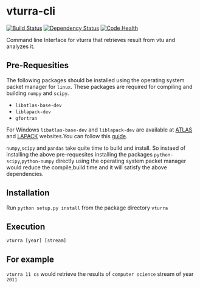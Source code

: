 vturra-cli
==========
[![Build Status](https://travis-ci.org/stormvirux/vturra-cli.svg?branch=master)](https://travis-ci.org/stormvirux/vturra-cli)     [![Dependency Status](https://gemnasium.com/stormvirux/vturra.png)](https://gemnasium.com/stormvirux/vturra)
[![Code Health](https://landscape.io/github/stormvirux/vturra-cli/master/landscape.svg?style=flat)](https://landscape.io/github/stormvirux/vturra-cli/master)


Command line Interface for vturra that retrieves result from vtu and analyzes it.

Pre-Requesities
----------------
The following packages should be installed using the operating system packet manager for `linux`. These packages are required for compiling and building `numpy` and `scipy`.

- `libatlas-base-dev` 
- `liblapack-dev` 
- `gfortran`

For Windows `libatlas-base-dev` and `liblapack-dev` are available at [ATLAS](http://math-atlas.sourceforge.net/) and [LAPACK](http://www.netlib.org/lapack/) websites.You can follow this [guide](http://icl.cs.utk.edu/lapack-for-windows/lapack/#running).



`numpy`,`scipy` and `pandas` take quite time to build and install. So instaed of installing the above pre-requesites installing the packages `python-scipy`,`python-numpy` directly using the operating system packet manager would reduce the compile,build time and it will satisfy the above dependencies.

Installation
-------------
Run `python setup.py install` from the package directory `vturra`

Execution
----------
`vturra [year] [stream]`

For example
-----------

`vturra 11 cs` would retrieve the results of `computer science` stream of year `2011`  
